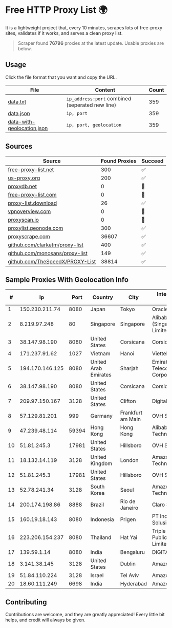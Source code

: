 
# Free HTTP Proxy List 🌍

It is a lightweight project that, every 10 minutes, scrapes lots of free-proxy sites, validates if it works, and serves a clean proxy list.


> Scraper found **76796** proxies at the latest update. Usable proxies are below.

## Usage

Click the file format that you want and copy the URL.


|File|Content|Count|
|----|-------|-----|
|[data.txt](https://raw.githubusercontent.com/themiralay/Proxy-List-World/master/data.txt)|`ip_address:port` combined (seperated new line)|359|
|[data.json](https://raw.githubusercontent.com/themiralay/Proxy-List-World/master/data.json)|`ip, port`|359|
|[data-with-geolocation.json](https://raw.githubusercontent.com/themiralay/Proxy-List-World/master/data-with-geolocation.json)|`ip, port, geolocation`|359|

## Sources

|Source|Found Proxies|Succeed|
|------|-------------|-------|
|[free-proxy-list.net](https://free-proxy-list.net)|300|✅|
|[us-proxy.org](https://www.us-proxy.org)|200|✅|
|[proxydb.net](http://proxydb.net)|0|🚫|
|[free-proxy-list.com](https://free-proxy-list.com/?page=&port=&type%5B%5D=http&type%5B%5D=https&up_time=0&search=Search)|0|🚫|
|[proxy-list.download](https://www.proxy-list.download/HTTP)|26|✅|
|[vpnoverview.com](https://vpnoverview.com/privacy/anonymous-browsing/free-proxy-servers)|0|🚫|
|[proxyscan.io](https://www.proxyscan.io)|0|🚫|
|[proxylist.geonode.com](https://proxylist.geonode.com/api/proxy-list?limit=300&page=1&sort_by=lastChecked&sort_type=desc&protocols=http,https)|300|✅|
|[proxyscrape.com](https://api.proxyscrape.com/v2/?request=displayproxies&protocol=http&timeout=10000&country=all&ssl=all&anonymity=all)|36607|✅|
|[github.com/clarketm/proxy-list](https://raw.githubusercontent.com/clarketm/proxy-list/master/proxy-list-raw.txt)|400|✅|
|[github.com/monosans/proxy-list](https://raw.githubusercontent.com/monosans/proxy-list/main/proxies/http.txt)|149|✅|
|[github.com/TheSpeedX/PROXY-List](https://raw.githubusercontent.com/TheSpeedX/PROXY-List/master/http.txt)|38814|✅|


## Sample Proxies With Geolocation Info

|#|Ip|Port|Country|City|Internet Service Provider|
|-|--|----|-------|----|-------------------------|
|1|150.230.211.74|8080|Japan|Tokyo|Oracle Corporation|
|2|8.219.97.248|80|Singapore|Singapore|Alibaba Cloud (Singapore) Private Limited|
|3|38.147.98.190|8080|United States|Corsicana|Corsicana ISD|
|4|171.237.91.62|1027|Vietnam|Hanoi|Viettel Corporation|
|5|194.170.146.125|8080|United Arab Emirates|Sharjah|Emirates Telecommunications Corporation|
|6|38.147.98.190|8080|United States|Corsicana|Corsicana ISD|
|7|209.97.150.167|3128|United States|Clifton|DigitalOcean, LLC|
|8|57.129.81.201|999|Germany|Frankfurt am Main|OVH SAS|
|9|47.239.48.114|59394|Hong Kong|Hong Kong|Alibaba (US) Technology Co., Ltd.|
|10|51.81.245.3|17981|United States|Hillsboro|OVH SAS|
|11|18.132.14.119|3128|United Kingdom|London|Amazon Technologies Inc.|
|12|51.81.245.3|17981|United States|Hillsboro|OVH SAS|
|13|52.78.241.34|3128|South Korea|Seoul|Amazon Technologies Inc.|
|14|200.174.198.86|8888|Brazil|Rio de Janeiro|Claro S.A|
|15|160.19.18.143|8080|Indonesia|Prigen|PT Indo Telemedia Solusi|
|16|223.206.154.237|8080|Thailand|Hat Yai|Triple T Broadband Public Company Limited|
|17|139.59.1.14|8080|India|Bengaluru|DIGITALOCEAN|
|18|3.141.38.145|3128|United States|Dublin|Amazon.com, Inc.|
|19|51.84.110.224|3128|Israel|Tel Aviv|Amazon.com, Inc.|
|20|18.60.111.249|6698|India|Hyderabad|Amazon.com, Inc.|



## Contributing

Contributions are welcome, and they are greatly appreciated! Every
little bit helps, and credit will always be given.


